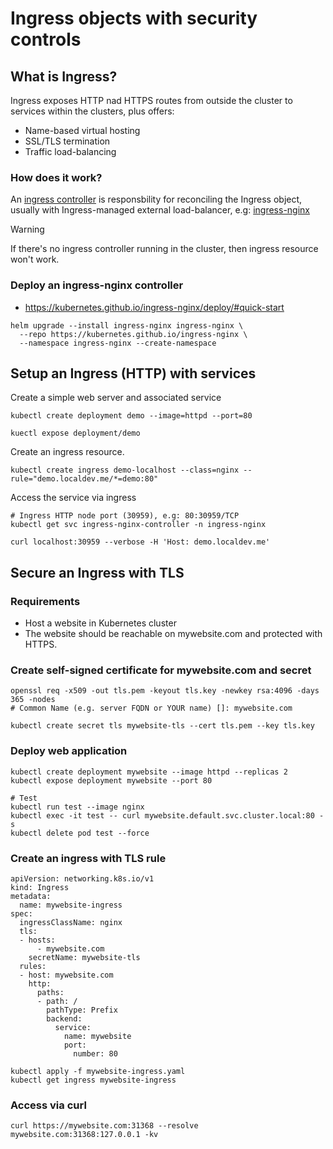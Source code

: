 # Ingress objects with security controls

## What is Ingress?

Ingress exposes HTTP nad HTTPS routes from outside the cluster to services within the clusters, plus offers:
- Name-based virtual hosting
- SSL/TLS termination
- Traffic load-balancing

### How does it work?

An [ingress controller](https://kubernetes.io/docs/concepts/services-networking/ingress-controllers/) is responsbility for reconciling the Ingress object, usually with Ingress-managed external load-balancer, e.g: [ingress-nginx](https://kubernetes.github.io/ingress-nginx/deploy/)

>[!WARNING]
> If there's no ingress controller running in the cluster, then ingress resource won't work.

### Deploy an ingress-nginx controller

- https://kubernetes.github.io/ingress-nginx/deploy/#quick-start
```
helm upgrade --install ingress-nginx ingress-nginx \
  --repo https://kubernetes.github.io/ingress-nginx \
  --namespace ingress-nginx --create-namespace
```

## Setup an Ingress (HTTP) with services

Create a simple web server and associated service
```
kubectl create deployment demo --image=httpd --port=80

kuectl expose deployment/demo
```

Create an ingress resource.
```
kubectl create ingress demo-localhost --class=nginx --rule="demo.localdev.me/*=demo:80"
```

Access the service via ingress
```
# Ingress HTTP node port (30959), e.g: 80:30959/TCP
kubectl get svc ingress-nginx-controller -n ingress-nginx

curl localhost:30959 --verbose -H 'Host: demo.localdev.me'
```

## Secure an Ingress with TLS

### Requirements

- Host a website in Kubernetes cluster
- The website should be reachable on mywebsite.com and protected with HTTPS.

### Create self-signed certificate for mywebsite.com and secret

```
openssl req -x509 -out tls.pem -keyout tls.key -newkey rsa:4096 -days 365 -nodes
# Common Name (e.g. server FQDN or YOUR name) []: mywebsite.com

kubectl create secret tls mywebsite-tls --cert tls.pem --key tls.key
```

### Deploy web application

```
kubectl create deployment mywebsite --image httpd --replicas 2
kubectl expose deployment mywebsite --port 80

# Test
kubectl run test --image nginx
kubectl exec -it test -- curl mywebsite.default.svc.cluster.local:80 -s
kubectl delete pod test --force
```


### Create an ingress with TLS rule
```
apiVersion: networking.k8s.io/v1
kind: Ingress
metadata:
  name: mywebsite-ingress
spec:
  ingressClassName: nginx
  tls:
  - hosts:
      - mywebsite.com
    secretName: mywebsite-tls 
  rules:
  - host: mywebsite.com
    http:
      paths:
      - path: /
        pathType: Prefix
        backend:
          service:
            name: mywebsite
            port:
              number: 80

```

```
kubectl apply -f mywebsite-ingress.yaml
kubectl get ingress mywebsite-ingress
```


### Access via curl

```
curl https://mywebsite.com:31368 --resolve mywebsite.com:31368:127.0.0.1 -kv
```
